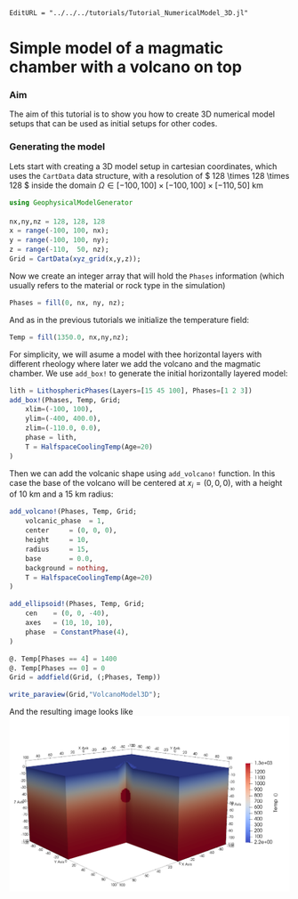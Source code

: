 ```@meta
EditURL = "../../../tutorials/Tutorial_NumericalModel_3D.jl"
```

# Simple model of a magmatic chamber with a volcano on top 

### Aim
The aim of this tutorial is to show you how to create 3D numerical model setups that can be used as initial setups for other codes.

### Generating the model

Lets start with creating a 3D model setup in cartesian coordinates, which uses the `CartData` data structure, with a resolution of $ 128 \times 128 \times 128 $ inside the domain $\Omega \in [-100,100] \times [-100,100] \times [-110,50]$ km

```julia
using GeophysicalModelGenerator

nx,ny,nz = 128, 128, 128 
x = range(-100, 100, nx);
y = range(-100, 100, ny);
z = range(-110,  50, nz);
Grid = CartData(xyz_grid(x,y,z));
```

Now we create an integer array that will hold the `Phases` information (which usually refers to the material or rock type in the simulation)

```julia
Phases = fill(0, nx, ny, nz);
```

And as in the previous tutorials we initialize the temperature field:
```julia
Temp = fill(1350.0, nx,ny,nz);
```

For simplicity, we will asume a model with thee horizontal layers with different rheology where later we add the volcano and the magmatic chamber. We use `add_box!` to generate the initial horizontally layered model:

```julia
lith = LithosphericPhases(Layers=[15 45 100], Phases=[1 2 3])
add_box!(Phases, Temp, Grid; 
    xlim=(-100, 100), 
    ylim=(-400, 400.0), 
    zlim=(-110.0, 0.0), 
    phase = lith, 
    T = HalfspaceCoolingTemp(Age=20)
)
```

Then we can add the volcanic shape using `add_volcano!` function. In this case the base of the volcano will be centered at $x_i = (0,0,0)$, with a height of 10 km and a 15 km radius:
```julia
add_volcano!(Phases, Temp, Grid;
    volcanic_phase  = 1,
    center     = (0, 0, 0),
    height     = 10,
    radius     = 15,
    base       = 0.0,
    background = nothing,
    T = HalfspaceCoolingTemp(Age=20)
)
```

```julia
add_ellipsoid!(Phases, Temp, Grid; 
    cen    = (0, 0, -40), 
    axes   = (10, 10, 10),
    phase  = ConstantPhase(4),
)
```

```julia
@. Temp[Phases == 4] = 1400 
@. Temp[Phases == 0] = 0 
Grid = addfield(Grid, (;Phases, Temp))
```

```julia
write_paraview(Grid,"VolcanoModel3D");
```

And the resulting image looks like
![Mechanical3D_Tutorial_2](../assets/img/VolcanoModel3D.png)
